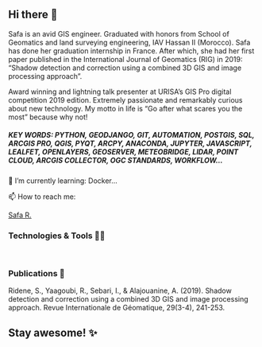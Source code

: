 ## Hi there 👋

Safa is an avid GIS engineer. Graduated with honors from School of Geomatics and land surveying engineering, IAV Hassan II (Morocco). Safa has done her graduation internship in France. After which, she had her first paper published in the International Journal of Geomatics (RIG) in 2019: “Shadow detection and correction using a combined 3D GIS and image processing approach”. 

Award winning and lightning talk presenter at URISA’s GIS Pro digital competition 2019 edition. Extremely passionate and remarkably curious about new technology. My motto in life is “Go after what scares you the most” because why not!


##### KEY WORDS: PYTHON, GEODJANGO, GIT, AUTOMATION, POSTGIS, SQL, ARCGIS PRO, QGIS, PYQT, ARCPY, ANACONDA, JUPYTER, JAVASCRIPT, LEALFET, OPENLAYERS, GEOSERVER, METEOBRIDGE, LIDAR, POINT CLOUD, ARCGIS COLLECTOR, OGC STANDARDS, WORKFLOW…

🌱 I’m currently learning: Docker...

📫 How to reach me: <div class="badge-base LI-profile-badge" data-locale="en_US" data-size="medium" data-theme="light" data-type="VERTICAL" data-vanity="safa-r-b2491b104" data-version="v1"><a class="badge-base__link LI-simple-link" href="https://at.linkedin.com/in/safa-r-b2491b104/en?trk=profile-badge">Safa R.</a></div>

### Technologies & Tools 👩‍💻
<img src="https://camo.githubusercontent.com/5926e58a5e2b60235ac4660538be46ddfbbb915e806e47a5d41d86efa418167d/68747470733a2f2f696d672e736869656c64732e696f2f62616467652f436f64652d507974686f6e2d696e666f726d6174696f6e616c3f7374796c653d666c6174266c6f676f3d707974686f6e266c6f676f436f6c6f723d776869746526636f6c6f723d666636396234" alt="" data-canonical-src="https://img.shields.io/badge/Code-Python-informational?style=flat&amp;logo=python&amp;logoColor=white&amp;color=ff69b4" style="max-width: 100%;">
<img src="https://camo.githubusercontent.com/d0d4860e035698ac345cfda1216ebb352824b561da89f96016dd87b01035d970/68747470733a2f2f696d672e736869656c64732e696f2f62616467652f546f6f6c732d446f636b65722d696e666f726d6174696f6e616c3f7374796c653d666c6174266c6f676f3d646f636b6572266c6f676f436f6c6f723d776869746526636f6c6f723d666636396234" alt="" data-canonical-src="https://img.shields.io/badge/Tools-Docker-informational?style=flat&amp;logo=docker&amp;logoColor=white&amp;color=ff69b4" style="max-width: 100%;">
              
### Publications 📰

Ridene, S., Yaagoubi, R., Sebari, I., & Alajouanine, A. (2019). Shadow detection and correction using a combined 3D GIS and image processing approach. Revue Internationale de Géomatique, 29(3-4), 241-253.

## Stay awesome! ✨

<!--
**safa0907/safa0907** is a ✨ _special_ ✨ repository because its `README.md` (this file) appears on your GitHub profile.

Here are some ideas to get you started:

- 🔭 I’m currently working on ...
- 🌱 I’m currently learning ...
- 👯 I’m looking to collaborate on ...
- 🤔 I’m looking for help with ...
- 💬 Ask me about ...
- 📫 How to reach me: ...
- 😄 Pronouns: ...
- ⚡ Fun fact: ...
-->
